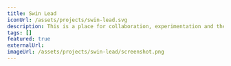 ```yaml
---
title: Swin Lead
iconUrl: /assets/projects/swin-lead.svg
description: This is a place for collaboration, experimentation and the celebration of leadership. We’re an inclusive space, made for students, by students dedicated to support and empower leaders. We’re the one-stop-shop for all leaders, dedicated to support your journey, build a strong leadership culture and enable you to be the best leader you can be.
tags: []
featured: true
externalUrl:
imageUrl: /assets/projects/swin-lead/screenshot.png
---
```



